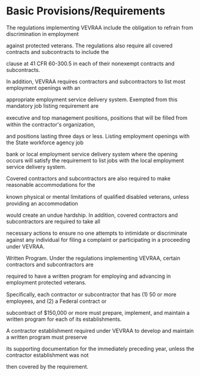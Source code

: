 # Basic Provisions/Requirements

The regulations implementing VEVRAA include the obligation to refrain from discrimination in employment

against protected veterans. The regulations also require all covered contracts and subcontracts to include the

clause at 41 CFR 60-300.5 in each of their nonexempt contracts and subcontracts.

In addition, VEVRAA requires contractors and subcontractors to list most employment openings with an

appropriate employment service delivery system. Exempted from this mandatory job listing requirement are

executive and top management positions, positions that will be ﬁlled from within the contractor's organization,

and positions lasting three days or less. Listing employment openings with the State workforce agency job

bank or local employment service delivery system where the opening occurs will satisfy the requirement to list jobs with the local employment service delivery system.

Covered contractors and subcontractors are also required to make reasonable accommodations for the

known physical or mental limitations of qualiﬁed disabled veterans, unless providing an accommodation

would create an undue hardship. In addition, covered contractors and subcontractors are required to take all

necessary actions to ensure no one attempts to intimidate or discriminate against any individual for ﬁling a complaint or participating in a proceeding under VEVRAA.

Written Program. Under the regulations implementing VEVRAA, certain contractors and subcontractors are

required to have a written program for employing and advancing in employment protected veterans.

Speciﬁcally, each contractor or subcontractor that has (1) 50 or more employees, and (2) a Federal contract or

subcontract of $150,000 or more must prepare, implement, and maintain a written program for each of its establishments.

A contractor establishment required under VEVRAA to develop and maintain a written program must preserve

its supporting documentation for the immediately preceding year, unless the contractor establishment was not

then covered by the requirement.